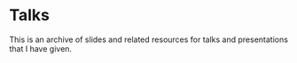 Talks
=====

This is an archive of slides and related resources for talks and
presentations that I have given.

